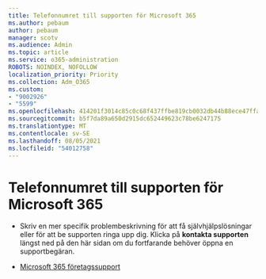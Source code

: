```yaml
---
title: Telefonnumret till supporten för Microsoft 365
ms.author: pebaum
author: pebaum
manager: scotv
ms.audience: Admin
ms.topic: article
ms.service: o365-administration
ROBOTS: NOINDEX, NOFOLLOW
localization_priority: Priority
ms.collection: Adm_O365
ms.custom:
- "9002926"
- "5599"
ms.openlocfilehash: 414201f3014c85c0c68f437ffbe819cb0032db44b88ece47ffabfcaf65f8d577
ms.sourcegitcommit: b5f7da89a650d2915dc652449623c78be6247175
ms.translationtype: MT
ms.contentlocale: sv-SE
ms.lasthandoff: 08/05/2021
ms.locfileid: "54012758"
---
```

# <a name="microsoft-365-support-phone-number"></a>Telefonnumret till supporten för Microsoft 365

- Skriv en mer specifik problembeskrivning för att få självhjälpslösningar eller för att be supporten ringa upp dig.  Klicka på **kontakta supporten** längst ned på den här sidan om du fortfarande behöver öppna en supportbegäran.

- [Microsoft 365 företagssupport](https://go.microsoft.com/fwlink/p/?linkid=518322)
